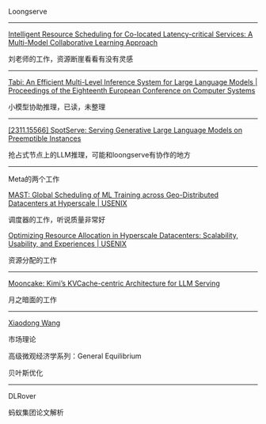 Loongserve

---

[Intelligent Resource Scheduling for Co-located Latency-critical Services: A Multi-Model Collaborative Learning Approach](https://arxiv.org/abs/1911.13208)

刘老师的工作，资源断崖看看有没有灵感

---

[Tabi: An Efficient Multi-Level Inference System for Large Language Models | Proceedings of the Eighteenth European Conference on Computer Systems](https://dl.acm.org/doi/10.1145/3552326.3587438)

小模型协助推理，已读，未整理

---

[[2311.15566] SpotServe: Serving Generative Large Language Models on Preemptible Instances](https://arxiv.org/abs/2311.15566)

抢占式节点上的LLM推理，可能和loongserve有协作的地方

---

Meta的两个工作

[MAST: Global Scheduling of ML Training across Geo-Distributed Datacenters at Hyperscale | USENIX](https://www.usenix.org/conference/osdi24/presentation/choudhury)

调度器的工作，听说质量非常好

[Optimizing Resource Allocation in Hyperscale Datacenters: Scalability, Usability, and Experiences | USENIX](https://www.usenix.org/conference/osdi24/presentation/kumar)

资源分配的工作

---

[Mooncake: Kimi’s KVCache-centric Architecture for LLM Serving](https://arxiv.org/abs/2407.00079)

月之暗面的工作

---

[Xiaodong Wang](https://www.csl.cornell.edu/~xiaodong/#Publications)

市场理论

高级微观经济学系列：General Equilibrium

贝叶斯优化

---

DLRover

蚂蚁集团论文解析